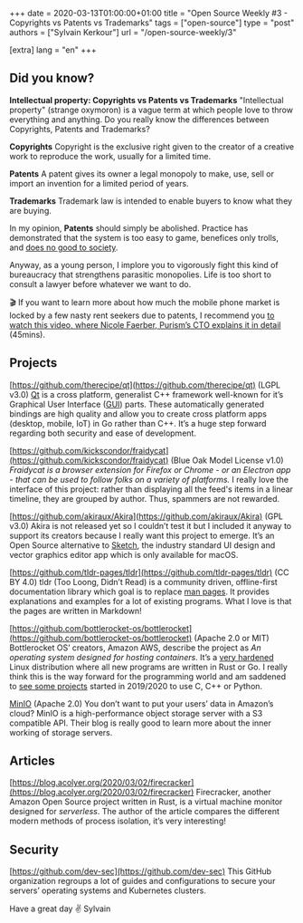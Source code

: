 +++
date = 2020-03-13T01:00:00+01:00
title = "Open Source Weekly #3 - Copyrights vs Patents vs Trademarks"
tags = ["open-source"]
type = "post"
authors = ["Sylvain Kerkour"]
url = "/open-source-weekly/3"


[extra]
lang = "en"
+++
<!-- While pursuing my goal to use 100% Free and Open Source software, I created my [Fediverse](https://en.wikipedia.org/wiki/Fediverse) account yesterday to gradually replace Twitter. You can follow me [@sylvain@kerkour.com](https://social.kerkour.com/@sylvain) to never miss one of my posts or ideas 👋
If you don't have a Fediverse account yet you can create one here: [https://mastodon.social](https://mastodon.social).
What is the Fediverse and why is it better than Twitter, YouTube, Instagram and SoundCloud combined? I will explain everything in detail in a future issue :)
 -->

## Did you know?

**Intellectual property: Copyrights vs Patents vs Trademarks**
"Intellectual property" (strange oxymoron) is a vague term at which people love to throw everything and anything. Do you really know the differences between Copyrights, Patents and Trademarks?



**Copyrights**
Copyright is the exclusive right given to the creator of a creative work to reproduce the work, usually for a limited time.



**Patents**
A patent gives its owner a legal monopoly to make, use, sell or import an invention for a limited period of years.



**Trademarks**
Trademark law is intended to enable buyers to know what they are buying.



In my opinion, **Patents** should simply be abolished. Practice has demonstrated that the system is too easy to game, benefices only trolls, and [does no good to society](https://www.hopkinsmedicine.org/news/media/releases/why_people_with_diabetes_cant_buy_generic_insulin).
<!-- **Copyrights** should, be limited to 3-5 years (after that, in average, a book no longer generates revenues) and be intransferable to limit parasitic behaviors like today’s publishing, music and entertainment industries. And even with that, what will happen when someone copyrights each and every possible combination of words by generating them with algorithms? -->

<!-- **Trademarks** are OK when not abused.
 -->


Anyway, as a young person, I implore you to vigorously fight this kind of bureaucracy that strengthens parasitic monopolies. Life is too short to consult a lawyer before whatever we want to do.



🎬 If you want to learn more about how much the mobile phone market is locked by a few nasty rent seekers due to patents, I recommend you [to watch this video, where Nicole Faerber, Purism’s CTO explains it in detail](https://media.ccc.de/v/Camp2019-10238-a_mobile_phone_that_respects_your_freedom) (45mins).



## Projects

[https://github.com/therecipe/qt](https://github.com/therecipe/qt) (LGPL v3.0)
[Qt](https://www.qt.io/) is a cross platform, generalist C++ framework well-known for it’s Graphical User Interface ([GUI](https://en.wikipedia.org/wiki/Graphical_user_interface)) parts. These automatically generated bindings are high quality and allow you to create cross platform apps (desktop, mobile, IoT) in Go rather than C++. It’s a huge step forward regarding both security and ease of development.



[https://github.com/kickscondor/fraidycat](https://github.com/kickscondor/fraidycat) (Blue Oak Model License v1.0)
*Fraidycat is a browser extension for Firefox or Chrome - or an Electron app - that can be used to follow folks on a variety of platforms.*
I really love the interface of this project: rather than displaying all the feed's items in a linear timeline, they are grouped by author. Thus, spammers are not rewarded.



[https://github.com/akiraux/Akira](https://github.com/akiraux/Akira) (GPL v3.0)
Akira is not released yet so I couldn’t test it but I included it anyway to support its creators because I really want this project to emerge. It’s an Open Source alternative to [Sketch](https://www.sketch.com/), the industry standard UI design and vector graphics editor app which is only available for macOS.



[https://github.com/tldr-pages/tldr](https://github.com/tldr-pages/tldr) (CC BY 4.0)
tldr (Too Loong, Didn’t Read) is a community driven, offline-first documentation library which goal is to replace [man pages](https://en.wikipedia.org/wiki/Man_page). It provides explanations and examples for a lot of existing programs. What I love is that the pages are written in Markdown!



[https://github.com/bottlerocket-os/bottlerocket](https://github.com/bottlerocket-os/bottlerocket) (Apache 2.0 or MIT)
Bottlerocket OS’ creators, Amazon AWS, describe the project as *An operating system designed for hosting containers*. It’s a [very hardened](https://github.com/bottlerocket-os/bottlerocket/blob/develop/SECURITY_FEATURES.md) Linux distribution where all new programs are written in Rust or Go. I really think this is the way forward for the programming world and am saddened to [see some projects](https://source.puri.sm/public) started in 2019/2020 to use C, C++ or Python.



[MinIO](https://github.com/minio/minio) (Apache 2.0)
You don’t want to put your users’ data in Amazon’s cloud? MinIO is a high-performance object storage server with a S3 compatible API. Their blog is really good to learn more about the inner working of storage servers.



## Articles

[https://blog.acolyer.org/2020/03/02/firecracker](https://blog.acolyer.org/2020/03/02/firecracker)
Firecracker, another Amazon Open Source project written in Rust, is a virtual machine monitor designed for *serverless*. The author of the article compares the different modern methods of process isolation, it’s very interesting!



## Security

[https://github.com/dev-sec](https://github.com/dev-sec)
This GitHub organization regroups a lot of guides and configurations to secure your servers’ operating systems and Kubernetes clusters.



Have a great day ✌️
Sylvain
